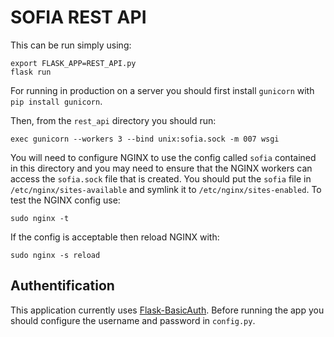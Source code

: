 # SOFIA REST API

This can be run simply using:

```
export FLASK_APP=REST_API.py
flask run
```

For running in production on a server you should first install `gunicorn` with `pip install gunicorn`.

Then, from the `rest_api` directory you should run:

```
exec gunicorn --workers 3 --bind unix:sofia.sock -m 007 wsgi
```

You will need to configure NGINX to use the config called `sofia` contained in this directory and you may need to ensure that the NGINX workers can access the `sofia.sock` file that is created. You should put the `sofia` file in `/etc/nginx/sites-available` and symlink it to `/etc/nginx/sites-enabled`. To test the NGINX config use:

```
sudo nginx -t
```

If the config is acceptable then reload NGINX with:

```
sudo nginx -s reload
```

## Authentification
This application currently uses [Flask-BasicAuth](https://flask-basicauth.readthedocs.io/en/latest/). Before running the app you should configure the username and password in `config.py`.